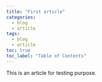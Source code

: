 ```yaml
---
title: "First article"
categories:
  - blog
  - article
tags:
  - blog
  - article
toc: true
toc_label: "Table of Contents"
---
```


This is an article for testing purpose.